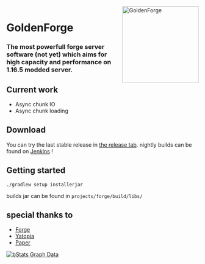 <img width="200" src="https://modcraftmc.fr/gold_spin.gif" alt="GoldenForge" align="right">
<div align="left">
<h1>GoldenForge</h1>

<h3>The most powerfull forge server software (not yet) which aims for high capacity and performance on 1.16.5 modded server.</h3>
</div>

## Current work

* Async chunk IO
* Async chunk loading

## Download
You can try the last stable release in [the release tab](https://github.com/GoldenForge/GoldenForge/releases). 
nightly builds can be found on [Jenkins](http://download.modcraftmc.fr:8080/job/GoldenForge/) !

## Getting started
```shell
./gradlew setup installerjar
```

builds jar can be found in `projects/forge/build/libs/`

## special thanks to

* [Forge](https://github.com/MinecraftForge/MinecraftForge)
* [Yatopia](https://github.com/YatopiaMC/Yatopia)
* [Paper](https://github.com/PaperMC/Paper)

[![bStats Graph Data](https://bstats.org/signatures/bukkit/GoldenForge.svg)](https://bstats.org/plugin/bukkit/GoldenForge/10746)
